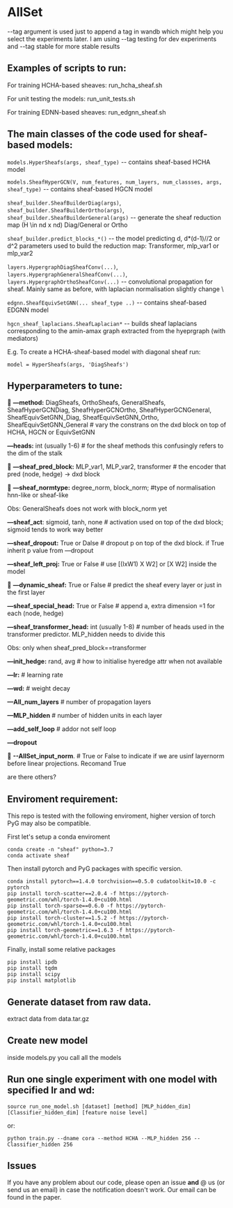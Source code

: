 # AllSet

 --tag argument is used just to append a tag in wandb which might help you select the experiments later.
 I am using  --tag testing for dev experiments and  --tag stable for more stable results

## Examples of scripts to run:
For training HCHA-based sheaves: run_hcha_sheaf.sh

For unit testing the models: run_unit_tests.sh

For training EDNN-based sheaves: run_edgnn_sheaf.sh


## The main classes of the code used for sheaf-based models:

`models.HyperSheafs(args, sheaf_type)` -- contains sheaf-based HCHA model  

`models.SheafHyperGCN(V, num_features, num_layers, num_classses, args, sheaf_type)` -- contains sheaf-based HGCN model  

`sheaf_builder.SheafBuilderDiag(args)`, `sheaf_builder.SheafBuilderOrtho(args)`, `sheaf_builder.SheafBuilderGeneral(args)` -- generate the sheaf reduction map (H \in nd x nd) Diag/General or Ortho 

`sheaf_builder.predict_blocks_*()` -- the model predicting d, d*(d-1)//2 or d^2 parameters used to build the reduction map: Transformer, mlp_var1 or mlp_var2 

`layers.HypergraphDiagSheafConv(...)`, `layers.HypergraphGeneralSheafConv(...)`, `layers.HypergraphOrthoSheafConv(...)` -- convolutional propagation for sheaf. Mainly same as before, with laplacian normalisation slightly change \\

`edgnn.SheafEquivSetGNN(... sheaf_type ..)` -- contains sheaf-based EDGNN model  

`hgcn_sheaf_laplacians.SheafLaplacian*` -- builds sheaf laplacians corresponding to the amin-amax graph extracted from the hyeprgraph (with mediators)


E.g. To create a HCHA-sheaf-based model with diagonal sheaf run:

```
model = HyperSheafs(args, 'DiagSheafs')
```


## Hyperparameters to tune:
🔆 **—method:** DiagSheafs, OrthoSheafs, GeneralSheafs, SheafHyperGCNDiag, SheafHyperGCNOrtho, SheafHyperGCNGeneral, SheafEquivSetGNN_Diag, SheafEquivSetGNN_Ortho, SheafEquivSetGNN_General           # vary the constrans on the dxd block on top of HCHA, HGCN or EquivSetGNN 

**—heads:** int (usually 1-6)          # for the sheaf methods this confusingly refers to the dim of the stalk

🔆 **—sheaf_pred_block:** MLP_var1, MLP_var2, transformer          # the encoder that pred (node, hedge) → dxd block

🔆 **—sheaf_normtype:** degree_norm, block_norm;           #type of normalisation hnn-like or sheaf-like

Obs: GeneralSheafs does not work with block_norm yet

**—sheaf_act**: sigmoid, tanh, none          # activation used on top of the dxd block; sigmoid tends to work way better

**—sheaf_dropout:** True or Dalse         # dropout p on top of the dxd block. if True inherit p value from —dropout

**—sheaf_left_proj:** True or False          # use [(IxW1) X W2] or [X W2] inside the model 

🔆 **—dynamic_sheaf:** True or False          # predict the sheaf every layer or just in the first layer

**—sheaf_special_head:** True or False          # append a, extra dimension =1 for each (node, hedge)

**—sheaf_transformer_head:** int (usually 1-8)          # number of heads used in the transformer predictor. MLP_hidden needs to divide this

Obs: only when sheaf_pred_block==transformer

**—init_hedge:** rand, avg          # how to initialise hyeredge attr when not available

**—lr:**          # learning rate

**—wd:**          # weight decay

**—All_num_layers**          # number of propagation layers

**—MLP_hidden**          # number of hidden units in each layer

**—add_self_loop**          # addor not self loop

**—dropout**

🔆 **--AllSet_input_norm**.     # True or False to indicate if we are usinf layernorm before linear projections. Recomand True 

are there others?

## Enviroment requirement:
This repo is tested with the following enviroment, higher version of torch PyG may also be compatible. 

First let's setup a conda enviroment
```
conda create -n "sheaf" python=3.7
conda activate sheaf
```

Then install pytorch and PyG packages with specific version.
```
conda install pytorch==1.4.0 torchvision==0.5.0 cudatoolkit=10.0 -c pytorch
pip install torch-scatter==2.0.4 -f https://pytorch-geometric.com/whl/torch-1.4.0+cu100.html
pip install torch-sparse==0.6.0 -f https://pytorch-geometric.com/whl/torch-1.4.0+cu100.html
pip install torch-cluster==1.5.2 -f https://pytorch-geometric.com/whl/torch-1.4.0+cu100.html
pip install torch-geometric==1.6.3 -f https://pytorch-geometric.com/whl/torch-1.4.0+cu100.html
```
Finally, install some relative packages

```
pip install ipdb
pip install tqdm
pip install scipy
pip install matplotlib
```

## Generate dataset from raw data.

extract data from data.tar.gz 

## Create new model

inside models.py you call all the models

## Run one single experiment with one model with specified lr and wd: 
```
source run_one_model.sh [dataset] [method] [MLP_hidden_dim] [Classifier_hidden_dim] [feature noise level]
```

or:

```
python train.py --dname cora --method HCHA --MLP_hidden 256 --Classifier_hidden 256
```


## Issues
If you have any problem about our code, please open an issue **and** @ us (or send us an email) in case the notification doesn't work. Our email can be found in the paper.



